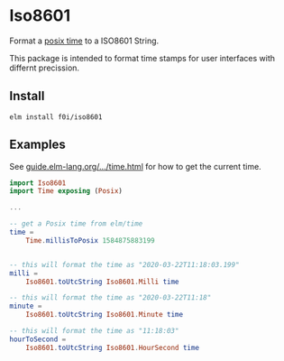 # Iso8601

Format a [posix time](https://package.elm-lang.org/packages/elm/time/latest/) to a ISO8601 String.

This package is intended to format time stamps for user interfaces with differnt precission.

## Install

```
elm install f0i/iso8601
```

## Examples

See [guide.elm-lang.org/…/time.html](https://guide.elm-lang.org/effects/time.html) for how to get the current time.


```elm
import Iso8601
import Time exposing (Posix)

...

-- get a Posix time from elm/time
time =
    Time.millisToPosix 1584875883199


-- this will format the time as "2020-03-22T11:18:03.199"
milli =
    Iso8601.toUtcString Iso8601.Milli time

-- this will format the time as "2020-03-22T11:18"
minute =
    Iso8601.toUtcString Iso8601.Minute time

-- this will format the time as "11:18:03"
hourToSecond =
    Iso8601.toUtcString Iso8601.HourSecond time
```
